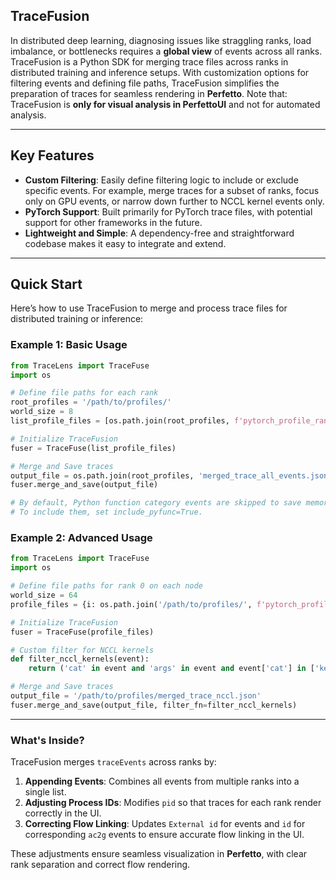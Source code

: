 <!--
Copyright (c) 2024 - 2025 Advanced Micro Devices, Inc. All rights reserved.

See LICENSE for license information.
-->

## TraceFusion

In distributed deep learning, diagnosing issues like straggling ranks, load imbalance, or bottlenecks requires a **global view** of events across all ranks. TraceFusion is a Python SDK for merging trace files across ranks in distributed training and inference setups. With customization options for filtering events and defining file paths, TraceFusion simplifies the preparation of traces for seamless rendering in **Perfetto**.
Note that: TraceFusion is **only for visual analysis in PerfettoUI** and not for automated analysis. 

---

## Key Features

- **Custom Filtering**: Easily define filtering logic to include or exclude specific events. For example, merge traces for a subset of ranks, focus only on GPU events, or narrow down further to NCCL kernel events only.
- **PyTorch Support**: Built primarily for PyTorch trace files, with potential support for other frameworks in the future.
- **Lightweight and Simple**: A dependency-free and straightforward codebase makes it easy to integrate and extend.

---

## Quick Start

Here’s how to use TraceFusion to merge and process trace files for distributed training or inference:

### Example 1: Basic Usage

```python
from TraceLens import TraceFuse
import os

# Define file paths for each rank
root_profiles = '/path/to/profiles/'
world_size = 8
list_profile_files = [os.path.join(root_profiles, f'pytorch_profile_rank{i}_step120.json') for i in range(world_size)]

# Initialize TraceFusion
fuser = TraceFuse(list_profile_files)

# Merge and Save traces
output_file = os.path.join(root_profiles, 'merged_trace_all_events.json')
fuser.merge_and_save(output_file)

# By default, Python function category events are skipped to save memory.
# To include them, set include_pyfunc=True.
```

### Example 2: Advanced Usage

```python
from TraceLens import TraceFuse
import os

# Define file paths for rank 0 on each node
world_size = 64
profile_files = {i: os.path.join('/path/to/profiles/', f'pytorch_profile_rank{i}_step120.json') for i in range(0, world_size, 8)}

# Initialize TraceFusion
fuser = TraceFuse(profile_files)

# Custom filter for NCCL kernels
def filter_nccl_kernels(event):
    return ('cat' in event and 'args' in event and event['cat'] in ['kernel', 'gpu_user_annotation'] and 'nccl' in event['name'])

# Merge and Save traces
output_file = '/path/to/profiles/merged_trace_nccl.json'
fuser.merge_and_save(output_file, filter_fn=filter_nccl_kernels)
```

---

### What's Inside?

TraceFusion merges `traceEvents` across ranks by:
1. **Appending Events**: Combines all events from multiple ranks into a single list.
2. **Adjusting Process IDs**: Modifies `pid` so that traces for each rank render correctly in the UI.
3. **Correcting Flow Linking**: Updates `External id` for events and `id` for corresponding `ac2g` events to ensure accurate flow linking in the UI.

These adjustments ensure seamless visualization in **Perfetto**, with clear rank separation and correct flow rendering.
